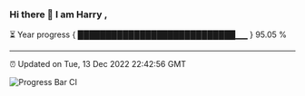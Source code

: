 ### Hi there 👋 I am Harry , 

⏳ Year progress { ████████████████████████████▁▁ } 95.05 %

---

⏰ Updated on Tue, 13 Dec 2022 22:42:56 GMT

![Progress Bar CI](https://github.com/duykhang68/duykhang68/workflows/Progress%20Bar%20CI/badge.svg)
